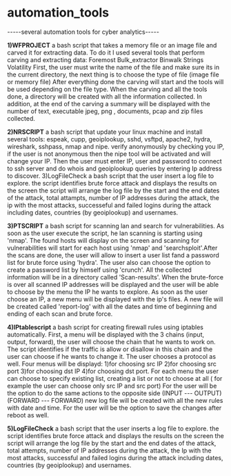 # automation_tools
-----several automation tools for cyber analytics-----


**1)WFPROJECT** a bash script that takes a memory file or an image file and carved it for extracting data. To do it I used several tools that perform carving and extracting data: Foremost Bulk_extractor Binwalk Strings Volatility First, the user must write the name of the file and make sure its in the current directory, the next thing is to choose the type of file (image file or memory file) After everything done the carving will start and the tools will be used depending on the file type. When the carving and all the tools done, a directory will be created with all the information collected. In addition, at the end of the carving a summary will be displayed with the number of text, executable jpeg, png , documents, pcap and zip files collected.

**2)NRSCRIPT** a bash script that update your linux machine and install several tools: espeak, cupp, geoiplookup, sshd, vsftpd, apache2, hydra, wireshark, sshpass, nmap and nipe. verify anonymously by checking you IP, if the user is not anonymous then the nipe tool will be activated and will change your IP. Then the user must enter IP, user and password to connect to ssh server and do whois and geoiplookup queries by entering Ip address to discover.
3)LogFileCheck a bash script that the user insert a log file to explore. the script identifies brute force attack and displays the results on the screen the script will arrange the log file by the start and the end dates of the attack, total attampts, number of IP addresses during the attack, the ip with the most attacks, successeful and failed logins during the attack including dates, countries (by geoiplookup) and usernames.
 
**3)PTSCRIPT** a bash script for scanning lan and search for vulnerabilities. As soon as the user execute the script, he lan scanning is starting using 'nmap'. The found hosts will display on the screen and scanning for vulnerabilities will start for each host using 'nmap' and 'searchsploit'.After the scans are done, the user will allow to insert a user list fand a password list for brute force using 'hydra'. The user also can choose the option to create a password list by himself using 'crunch'. All the collected information will be in a directory called 'Scan-results'. When the brute-force is over all scanned IP addresses will be displayed and the user will be able to choose by the menu the IP he wants to explore. As soon as the user choose an IP, a new menu will be displayed with the ip's files. A new file will be created called 'report-log' with all the dates and time of beginning and ending of each scan and brute force.

**4)IPtablescript** a bash script for creating firewall rules using iptables automatically. First, a menu will be displayed with the 3 chains (input, output, forward), the user will choose the chain that he wants to work on. The script identifies if the traffic is allow or disallow in this chain and the user can choose if he wants to change it. The user chooses a protocol as well. Four menus will be displayd: 1)for choosing src IP 2)for choosing src port 3)for choosing dst IP 4)for choosing dst port. For each menu the user can choose to specify existing list, creating a list or not to choose at all ( for example the user can choose only src IP and src port) For the user will be the option to do the same actions to the opposite side (INPUT --- OUTPUT) (FORWARD --- FORWARD) new log file will be created with all the new rules with date and time. For the user will be the option to save the changes after reboot as well.

**5)LogFileCheck** a bash script that the user inserts a log file to explore. the script identifies brute force attack and displays the results on the screen the script will arrange the log file by the start and the end dates of the attack, total attempts, number of IP addresses during the attack, the Ip with the most attacks, successful and failed logins during the attack including dates, countries (by geoiplookup) and usernames.
